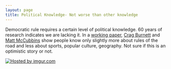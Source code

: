 ```yaml
---
layout: page
title: Political Knowledge- Not worse than other knowledge
---
```


Democratic rule requires a certain level of political knowledge. 60 years of research indicates we are lacking it. In a [working paper](http://paperroom.ipsa.org/app/webroot/papers/paper_25068.pdf), [Crag Burnett](http://people.uncw.edu/burnettc/) and [Matt McCubbins](http://www.mccubbins.us/) show people know only slightly more about rules of the road and less about sports, popular culture, geography. Not sure if this is an optimistic story or not.

<a href="http://imgur.com/UAR6Fqk"><img src="http://i.imgur.com/UAR6Fqk.png" title="Hosted by imgur.com" /></a>

